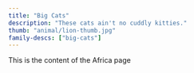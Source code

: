 ```yaml
---
title: "Big Cats"
description: "These cats ain't no cuddly kitties."
thumb: "animal/lion-thumb.jpg"
family-descs: ["big-cats"]
---
```

This is the content of the Africa page
